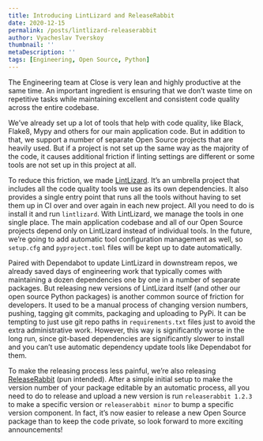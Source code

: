 ```yaml
---
title: Introducing LintLizard and ReleaseRabbit
date: 2020-12-15
permalink: /posts/lintlizard-releaserabbit
author: Vyacheslav Tverskoy
thumbnail: ''
metaDescription: ''
tags: [Engineering, Open Source, Python]
---
```


The Engineering team at Close is very lean and highly productive at the same time. An important ingredient is ensuring that we don’t waste time on repetitive tasks while maintaining excellent and consistent code quality across the entire codebase.

We’ve already set up a lot of tools that help with code quality, like Black, Flake8, Mypy and others for our main application code. But in addition to that, we support a number of separate Open Source projects that are heavily used. But if a project is not set up the same way as the majority of the code, it causes additional friction if linting settings are different or some tools are not set up in this project at all.

To reduce this friction, we made [LintLizard](https://github.com/closeio/lintlizard/). It’s an umbrella project that includes all the code quality tools we use as its own dependencies. It also provides a single entry point that runs all the tools without having to set them up in CI over and over again in each new project. All you need to do is install it and run `lintlizard`. With LintLizard, we manage the tools in one single place. The main application codebase and all of our Open Source projects depend only on LintLizard instead of individual tools. In the future, we’re going to add automatic tool configuration management as well, so `setup.cfg` and `pyproject.toml` files will be kept up to date automatically.

Paired with Dependabot to update LintLizard in downstream repos, we already saved days of engineering work that typically comes with maintaining a dozen dependencies one by one in a number of separate packages. But releasing new versions of LintLizard itself (and other our open source Python packages) is another common source of friction for developers. It used to be a manual process of changing version numbers, pushing, tagging git commits, packaging and uploading to PyPi. It can be tempting to just use git repo paths in `requirements.txt` files just to avoid the extra administrative work. However, this way is significantly worse in the long run, since git-based dependencies are significantly slower to install and you can’t use automatic dependency update tools like Dependabot for them.

To make the releasing process less painful, we’re also releasing [ReleaseRabbit](https://github.com/closeio/releaserabbit/) (pun intended). After a simple initial setup to make the version number of your package editable by an automatic process, all you need to do to release and upload a new version is run `releaserabbit 1.2.3` to make a specific version or `releaserabbit minor` to bump a specific version component. In fact, it’s now easier to release a new Open Source package than to keep the code private, so look forward to more exciting announcements!
